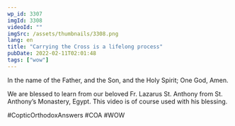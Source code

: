 ```yaml
---
wp_id: 3307
imgId: 3308
videoId: ""
imgSrc: /assets/thumbnails/3308.png
lang: en
title: "Carrying the Cross is a lifelong process"
pubDate: 2022-02-11T02:01:48
tags: ["wow"]
---
```


<!-- page: 6 -->

<p>In the name of the Father, and the Son, and the Holy Spirit; One God, Amen.</p>
<p>We are blessed to learn from our beloved Fr. Lazarus St. Anthony from St. Anthony&#8217;s Monastery, Egypt. This video is of course used with his blessing.</p>
<p>#CopticOrthodoxAnswers #COA #WOW</p>
